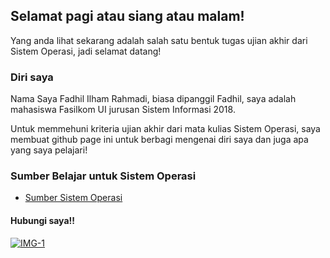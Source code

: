 ---
---
## Selamat pagi atau siang atau malam!

Yang anda lihat sekarang adalah salah satu bentuk tugas ujian akhir dari Sistem Operasi, jadi selamat datang!

### Diri saya 

Nama Saya Fadhil Ilham Rahmadi, biasa dipanggil Fadhil, saya adalah mahasiswa Fasilkom UI jurusan Sistem Informasi 2018.

Untuk memmehuni kriteria ujian akhir dari mata kulias Sistem Operasi, saya membuat github page ini untuk berbagi mengenai diri saya dan juga apa yang saya pelajari!

### Sumber Belajar untuk Sistem Operasi

* [Sumber Sistem Operasi](URLs/)

#### Hubungi saya!!

[<img src="https://cdn3.iconfinder.com/data/icons/inside/PNG/256x256/icontexto-inside-twitter.png" alt="IMG-1" border="0" widht="20px">](https://twitter.com/fadhilhmr) 
